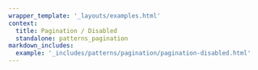 ```yaml
---
wrapper_template: '_layouts/examples.html'
context:
  title: Pagination / Disabled
  standalone: patterns_pagination
markdown_includes:
  example: '_includes/patterns/pagination/pagination-disabled.html'
---
```


